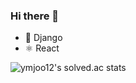 ### Hi there 👋

- 🐒 Django
- ⚛️ React

<!-- ![ymjoo12's github stats](https://github-readme-stats.vercel.app/api?username=ymjoo12&show_icons=true) -->
![ymjoo12's solved.ac stats](https://github-readme-solvedac.hyp3rflow.vercel.app/api/?handle=ymjoo12)

<!--
**ymjoo12/ymjoo12** is a ✨ _special_ ✨ repository because its `README.md` (this file) appears on your GitHub profile.

Here are some ideas to get you started:

- 🔭 I’m currently working on ...
- 🌱 I’m currently learning ...
- 👯 I’m looking to collaborate on ...
- 🤔 I’m looking for help with ...
- 💬 Ask me about ...
- 📫 How to reach me: ...
- 😄 Pronouns: ...
- ⚡ Fun fact: ...
-->
